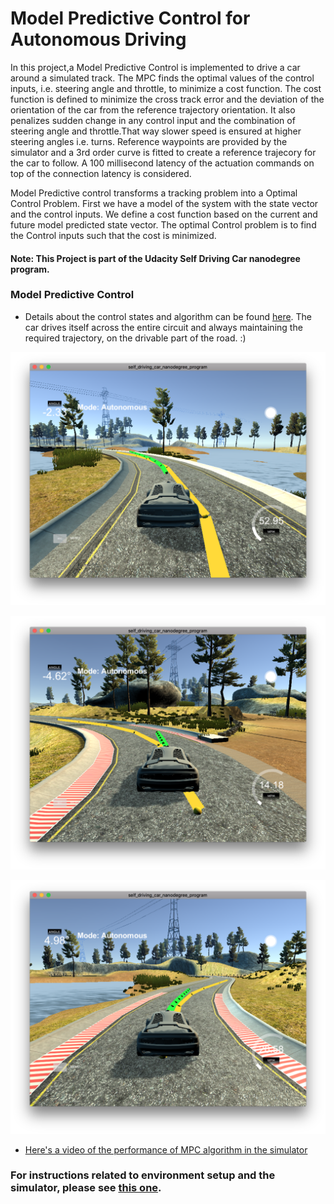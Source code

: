 # Model Predictive Control for Autonomous Driving
In this project,a Model Predictive Control is implemented to drive a car around a simulated track. The MPC finds the optimal values of the control inputs, i.e. steering angle and throttle, to minimize a cost function. The cost function is defined to minimize the cross track error and the deviation of the orientation of the car from the reference trajectory orientation. It also penalizes sudden change in any control input and the combination of steering angle and throttle.That way slower speed is ensured at higher steering angles i.e. turns. Reference waypoints are provided by the simulator and a 3rd order curve is fitted to create a reference trajecory for the car to follow. A 100 millisecond latency of the actuation commands on top of the connection latency is considered.


Model Predictive control transforms a tracking problem into a Optimal Control Problem. First we have a model of the system with the state vector and the control inputs. We define a cost function based on the current and future model predicted state vector. The optimal Control problem is to find the Control inputs such that the cost is minimized.

#### Note: This Project is part of the Udacity Self Driving Car nanodegree program.

[//]: # (Image References)

[video1]: ./video_output/MPC_control.mov "VideoMPC"
[image1]: ./mpc_ss1.png "mpc car1"
[image2]: ./mpc_ss2.png "mpc car2"
[image3]: ./mpc_ss3.png "mpc car3"

### Model Predictive Control
* Details about the control states and algorithm can be found [here](https://github.com/tamoghna21/CarND-MPC-Project/blob/master/writeup.md). The car drives itself across the entire circuit and always maintaining the required trajectory, on the drivable part of the road. :)

![alt text][image1]



![alt text][image2]



![alt text][image3]


* [Here's a video of the performance of MPC algorithm in the simulator][video1]





### For instructions related to environment setup and the simulator, please see [this one](https://github.com/tamoghna21/CarND-MPC-Project/blob/master/README_udacity.md).
